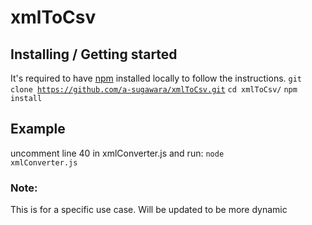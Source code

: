 # xmlToCsv

## Installing / Getting started
It's required to have [npm](https://docs.npmjs.com/getting-started) installed locally to follow the instructions.
<code>git clone https://github.com/a-sugawara/xmlToCsv.git</code>
<code>cd xmlToCsv/</code>
<code>npm install</code>

## Example
uncomment line 40 in xmlConverter.js and run:
<code>node xmlConverter.js</code>


### Note:
This is for a specific use case.
Will be updated to be more dynamic
